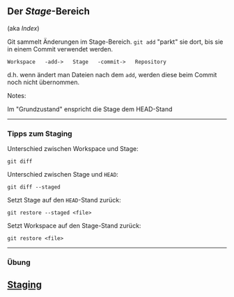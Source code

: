 
## Der *Stage*-Bereich 

(aka *Index*)

Git sammelt Änderungen im Stage-Bereich.
`git add` "parkt" sie dort,
bis sie in einem Commit verwendet werden.

    Workspace   -add->   Stage   -commit->   Repository

d.h. wenn ändert man Dateien nach dem `add`,
werden diese beim Commit noch nicht übernommen.


Notes:

Im "Grundzustand" enspricht die Stage dem HEAD-Stand


---


### Tipps zum Staging

Unterschied zwischen Workspace und Stage:

    git diff

Unterschied zwischen Stage und `HEAD`:

    git diff --staged

Setzt Stage auf den `HEAD`-Stand zurück:

    git restore --staged <file>

Setzt Workspace auf den Stage-Stand zurück:

    git restore <file>


---


### Übung

<h2><a href="markdown-git-uebungen/aufgabe-commits-staging.html" target="_blank">Staging<a></h2>




